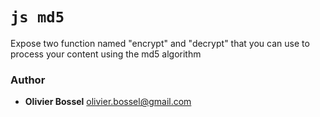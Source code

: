 

<!-- @namespace    sugar.js.crypt -->
<!-- @name    md5 -->

# ```js md5 ```


Expose two function named "encrypt" and "decrypt" that you can use to process your content using the md5 algorithm



### Author
- **Olivier Bossel** <a href="mailto:olivier.bossel@gmail.com">olivier.bossel@gmail.com</a> 

